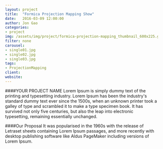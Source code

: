 ```yaml
---
layout: project
title:  "Formica Projection Mapping Show"
date:   2016-03-09 12:00:00
author: Jon Gao
categories:
- project
img: /assets/img/project/formica-projection-mapping_thumbnail_600x225.gif
filter: none
carousel:
- single01.jpg
- single02.jpg
- single03.jpg
tags:
- ProjectionMapping
client:
website:
---
```

####YOUR PROJECT NAME
Lorem Ipsum is simply dummy text of the printing and typesetting industry. Lorem Ipsum has been the industry's standard dummy text ever since the 1500s, when an unknown printer took a galley of type and scrambled it to make a type specimen book. It has survived not only five centuries, but also the leap into electronic typesetting, remaining essentially unchanged.

####Our Proposal
It was popularised in the 1960s with the release of Letraset sheets containing Lorem Ipsum passages, and more recently with desktop publishing software like Aldus PageMaker including versions of Lorem Ipsum.
